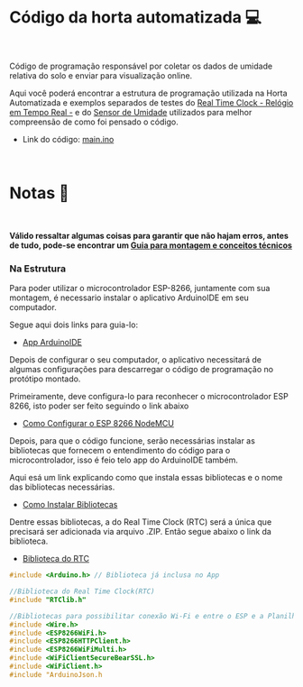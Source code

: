 # Código da horta automatizada 💻

<br>

Código de programação responsável por coletar os dados de umidade relativa do solo e enviar para visualização online.

Aqui você poderá encontrar a estrutura de programação utilizada na Horta Automatizada e exemplos separados de testes do [Real Time Clock - Relógio em Tempo Real -](https://github.com/Schusteerr/Horta-Automatizada/tree/main/examples/teste-rtc) e do [Sensor de Umidade](https://github.com/Schusteerr/Horta-Automatizada/tree/main/examples/teste-umidade) utilizados para melhor compreensão de como foi pensado o código.

* Link do código: [main.ino](https://github.com/Schusteerr/Horta-Automatizada/blob/main/examples/main.ino) 

<br>

# Notas 📝

<br>

**Válido ressaltar algumas coisas para garantir que não hajam erros, antes de tudo, pode-se encontrar um [Guia para montagem e conceitos técnicos](https://github.com/Schusteerr/Horta-Automatizada/assets/Guia-Montagem/)**

### Na Estrutura

Para poder utilizar o microcontrolador ESP-8266, juntamente com sua montagem, é necessario instalar o aplicativo ArduinoIDE em seu computador.

Segue aqui dois links para guia-lo:

* [App ArduinoIDE](https://www.robocore.net/tutoriais/instalando-arduino-ide)


Depois de configurar o seu computador, o aplicativo necessitará de algumas configurações para descarregar o código de programação no protótipo montado.

Primeiramente, deve configura-lo para reconhecer o microcontrolador ESP 8266, isto poder ser feito seguindo o link abaixo

* [Como Configurar o ESP 8266 NodeMCU](https://www.robocore.net/tutoriais/como-programar-nodemcu-arduino-ide)

Depois, para que o código funcione, serão necessárias instalar as bibliotecas que fornecem o entendimento do código para o microcontrolador, isso é feio telo app do ArduinoIDE também.

Aqui esá um link explicando como que instala essas bibliotecas e o nome das bibliotecas necessárias.
* [Como Instalar Bibliotecas](https://www.blogdarobotica.com/2022/08/01/como-adicionar-biblioteca-na-arduino-ide/)

Dentre essas bibliotecas, a do Real Time Clock (RTC) será a única que precisará ser adicionada via arquivo .ZIP. Então segue abaixo o link da biblioteca.



* [Biblioteca do RTC](https://www.arduino.cc/reference/en/libraries/rtclib/)


~~~ino
#include <Arduino.h> // Biblioteca já inclusa no App

//Biblioteca do Real Time Clock(RTC)
#include "RTClib.h"

//Bibliotecas para possibilitar conexão Wi-Fi e entre o ESP e a Planilha
#include <Wire.h>
#include <ESP8266WiFi.h>
#include <ESP8266HTTPClient.h>
#include <ESP8266WiFiMulti.h>
#include <WiFiClientSecureBearSSL.h>
#include <WiFiClient.h>
#include "ArduinoJson.h
~~~

